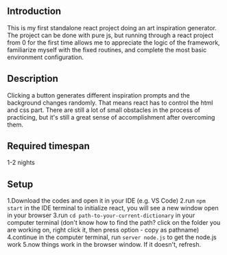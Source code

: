 ## Introduction

This is my first standalone react project doing an art inspiration generator. The project can be done with pure js, but running through a react project from 0 for the first time allows me to appreciate the logic of the framework, familiarize myself with the fixed routines, and complete the most basic environment configuration.

## Description

Clicking a button generates different inspiration prompts and the background changes randomly. That means react has to control the html and css part. There are still a lot of small obstacles in the process of practicing, but it's still a great sense of accomplishment after overcoming them.

## Required timespan

1-2 nights

## Setup

1.Download the codes and open it in your IDE (e.g. VS Code)
2.run `npm start` in the IDE terminal to initialize react, you will see a new window open in your browser
3.run `cd path-to-your-current-dictionary` in your computer terminal
(don't know how to find the path? click on the folder you are working on, right click it, then press option - copy as pathname)
4.continue in the computer terminal, run `server node.js` to get the node.js work
5.now things work in the browser window. If it doesn't, refresh.
